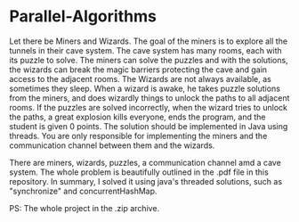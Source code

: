# Parallel-Algorithms

Let there be Miners and Wizards. The goal of the miners is to explore all the tunnels in their cave system.
The cave system has many rooms, each with its puzzle to solve. The miners can solve the puzzles and with
the solutions, the wizards can break the magic barriers protecting the cave and gain access to the adjacent
rooms.
The Wizards are not always available, as sometimes they sleep. When a wizard is awake, he takes puzzle
solutions from the miners, and does wizardly things to unlock the paths to all adjacent rooms. If the puzzles
are solved incorrectly, when the wizard tries to unlock the paths, a great explosion kills everyone, ends the
program, and the student is given 0 points.
The solution should be implemented in Java using threads. You are only responsible for implementing the
miners and the communication channel between them and the wizards.

There are miners, wizards, puzzles, a communication channel amd a cave system. The whole problem is beautifully outlined in the .pdf file in this repository. In summary, I solved it using java's threaded solutions, such as "synchronize" and concurrentHashMap.

PS: The whole project in the .zip archive.
